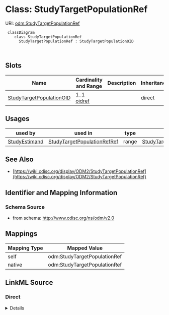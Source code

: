 # Class: StudyTargetPopulationRef



URI: [odm:StudyTargetPopulationRef](http://www.cdisc.org/ns/odm/v2.0/StudyTargetPopulationRef)



```mermaid
 classDiagram
    class StudyTargetPopulationRef
      StudyTargetPopulationRef : StudyTargetPopulationOID
        
      
```




<!-- no inheritance hierarchy -->


## Slots

| Name | Cardinality and Range | Description | Inheritance |
| ---  | --- | --- | --- |
| [StudyTargetPopulationOID](StudyTargetPopulationOID.md) | 1..1 <br/> [oidref](oidref.md) |  | direct |





## Usages

| used by | used in | type | used |
| ---  | --- | --- | --- |
| [StudyEstimand](StudyEstimand.md) | [StudyTargetPopulationRefRef](StudyTargetPopulationRefRef.md) | range | [StudyTargetPopulationRef](StudyTargetPopulationRef.md) |






## See Also

* [https://wiki.cdisc.org/display/ODM2/StudyTargetPopulationRef](https://wiki.cdisc.org/display/ODM2/StudyTargetPopulationRef)

## Identifier and Mapping Information







### Schema Source


* from schema: http://www.cdisc.org/ns/odm/v2.0





## Mappings

| Mapping Type | Mapped Value |
| ---  | ---  |
| self | odm:StudyTargetPopulationRef |
| native | odm:StudyTargetPopulationRef |





## LinkML Source

<!-- TODO: investigate https://stackoverflow.com/questions/37606292/how-to-create-tabbed-code-blocks-in-mkdocs-or-sphinx -->

### Direct

<details>
```yaml
name: StudyTargetPopulationRef
from_schema: http://www.cdisc.org/ns/odm/v2.0
see_also:
- https://wiki.cdisc.org/display/ODM2/StudyTargetPopulationRef
slots:
- StudyTargetPopulationOID
slot_usage:
  StudyTargetPopulationOID:
    name: StudyTargetPopulationOID
    domain_of:
    - StudyTargetPopulationRef
    range: oidref
    required: true
class_uri: odm:StudyTargetPopulationRef

```
</details>

### Induced

<details>
```yaml
name: StudyTargetPopulationRef
from_schema: http://www.cdisc.org/ns/odm/v2.0
see_also:
- https://wiki.cdisc.org/display/ODM2/StudyTargetPopulationRef
slot_usage:
  StudyTargetPopulationOID:
    name: StudyTargetPopulationOID
    domain_of:
    - StudyTargetPopulationRef
    range: oidref
    required: true
attributes:
  StudyTargetPopulationOID:
    name: StudyTargetPopulationOID
    from_schema: http://www.cdisc.org/ns/odm/v2.0
    rank: 1000
    alias: StudyTargetPopulationOID
    owner: StudyTargetPopulationRef
    domain_of:
    - StudyTargetPopulationRef
    range: oidref
    required: true
class_uri: odm:StudyTargetPopulationRef

```
</details>